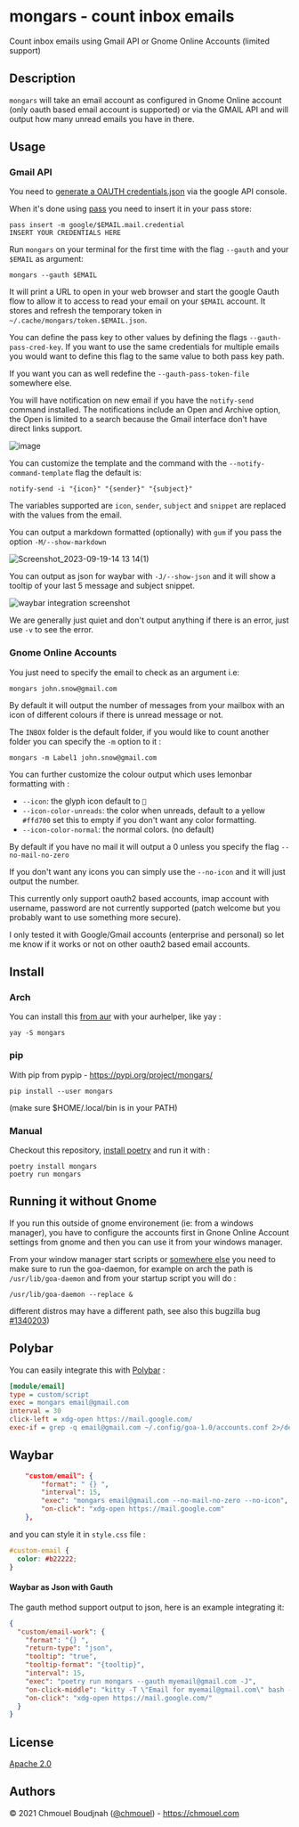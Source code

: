 # mongars - count inbox emails

Count inbox emails using Gmail API or Gnome Online Accounts (limited support)

## Description

`mongars` will take an email account as configured in Gnome Online account
(only oauth based email account is supported) or via the GMAIL API and will
output how many unread emails you have in there.

## Usage

### Gmail API

You need to [generate a OAUTH
credentials.json](https://developers.google.com/workspace/guides/create-credentials)
via the google API console.

When it's done using [pass](https://www.passwordstore.org/) you need to insert
it in your pass store:

```shell
pass insert -m google/$EMAIL.mail.credential
INSERT YOUR CREDENTIALS HERE
```

Run `mongars` on your terminal for the first time with the flag `--gauth` and
your `$EMAIL` as argument:

```shell
mongars --gauth $EMAIL
```

It will print a URL to open in your web browser and start the google Oauth flow
to allow it to access to read your email on your `$EMAIL` account. It stores and
refresh the temporary token in `~/.cache/mongars/token.$EMAIL.json`.

You can define the pass key to other values by defining the flags
`--gauth-pass-cred-key`. If you want to use the same credentials for multiple
emails you would want to define this flag to the same value to both pass key
path.

If you want you can as well redefine the `--gauth-pass-token-file` somewhere else.

You will have notification on new email if you have the `notify-send`
command installed. The notifications include an Open and Archive option,
the Open is limited to a search because the Gmail interface don't have direct links support.

![image](https://github.com/chmouel/mongars/assets/98980/f7106411-4272-4c1a-801c-6c9c13b57d79)

You can customize the template and the command with the
`--notify-command-template` flag the default is:

`notify-send -i "{icon}" "{sender}" "{subject}"`

The variables supported are `icon`, `sender`, `subject` and `snippet`
are replaced with the values from the email.

You can output a markdown formatted (optionally) with `gum` if you pass the
option `-M/--show-markdown`

![Screenshot_2023-09-19-14 13 14(1)](https://github.com/chmouel/mongars/assets/98980/fcd49e1f-fbc6-45ed-bd9c-d6780dbcbd5a)

You can output as json for waybar with `-J/--show-json` and it will show a
tooltip of your last 5 message and subject snippet.

![waybar integration screenshot](https://github.com/chmouel/mongars/assets/98980/79f200a6-1b71-4654-b424-65c36a85e2e5)

We are generally just quiet and don't output anything if there is an error,
just use `-v` to see the error.

### Gnome Online Accounts

You just need to specify the email to check as an argument i.e:

```shell
mongars john.snow@gmail.com
```

By default it will output the number of messages from your mailbox with an icon of different
colours if there is unread message or not.

The `INBOX` folder is the default folder, if you would like to count another folder you can specify the `-m` option to it :

```shell
mongars -m Label1 john.snow@gmail.com
```

You can further customize the colour output which uses lemonbar formatting with :

- `--icon`: the glyph icon default to ``
- `--icon-color-unreads`: the color when unreads, default to a yellow `#ffd700` set this to empty if you don't want any color formatting.
- `--icon-color-normal`: the normal colors. (no default)

By default if you have no mail it will output a 0 unless you specify the flag `--no-mail-no-zero`

If you don't want any icons you can simply use the `--no-icon` and it will just output the number.

This currently only support oauth2 based accounts, imap account with username,
password are not currently supported (patch welcome but you probably want to use
something more secure).

I only tested it with Google/Gmail accounts (enterprise and personal) so let me
know if it works or not on other oauth2 based email accounts.

## Install

### Arch

You can install this [from aur](https://aur.archlinux.org/packages/mongars) with your aurhelper, like yay :

```
yay -S mongars
```

### pip

With pip from pypip - https://pypi.org/project/mongars/

```
pip install --user mongars
```

(make sure $HOME/.local/bin is in your PATH)

### Manual

Checkout this repository, [install poetry](https://python-poetry.org/docs/#installation) and run it with :

```shell
poetry install mongars
poetry run mongars
```

## Running it without Gnome

If you run this outside of gnome environement (ie: from a windows manager), you have to configure the accounts
first in Gnone Online Account settings from gnome and then you can use it from your windows manager.

From your window manager start scripts or [somewhere else](https://wiki.archlinux.org/title/Xinit) you need to make sure to run the goa-daemon, for example on arch the path is `/usr/lib/goa-daemon` and from your startup script you will do :

```shell
/usr/lib/goa-daemon --replace &
```

different distros may have a different path, see also this bugzilla bug
[#1340203](https://bugzilla.redhat.com/show_bug.cgi?id=1340203))

## Polybar

You can easily integrate this with [Polybar](https://github.com/polybar/polybar) :

```ini
[module/email]
type = custom/script
exec = mongars email@gmail.com
interval = 30
click-left = xdg-open https://mail.google.com/
exec-if = grep -q email@gmail.com ~/.config/goa-1.0/accounts.conf 2>/dev/null && ping -c1 mail.google.com
```

## Waybar

```json
    "custom/email": {
        "format": " {} ",
        "interval": 15,
        "exec": "mongars email@gmail.com --no-mail-no-zero --no-icon",
        "on-click": "xdg-open https://mail.google.com"
    },
```

and you can style it in `style.css` file :

```css
#custom-email {
  color: #b22222;
}
```

#### Waybar as Json with Gauth

The gauth method support output to json, here is an example integrating it:

```json
{
  "custom/email-work": {
    "format": "{} ",
    "return-type": "json",
    "tooltip": "true",
    "tooltip-format": "{tooltip}",
    "interval": 15,
    "exec": "poetry run mongars --gauth myemail@gmail.com -J",
    "on-click-middle": "kitty -T \"Email for myemail@gmail.com\" bash -c \"mongars --gauth myemail@gmail.com -M|less -R\"",
    "on-click": "xdg-open https://mail.google.com/"
  }
}
```

## License

[Apache 2.0](./LICENSE)

## Authors

© 2021 Chmouel Boudjnah ([@chmouel](https://twitter.com/chmouel)) - https://chmouel.com
